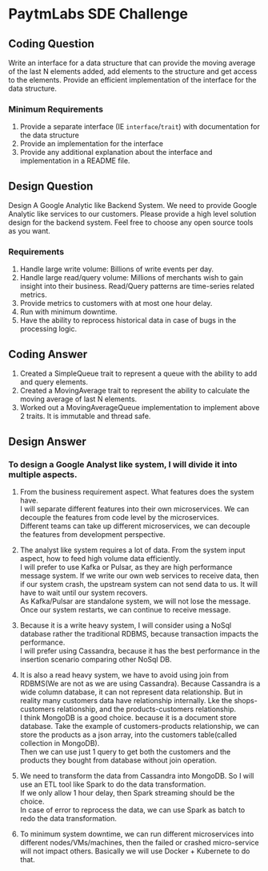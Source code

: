 # PaytmLabs SDE Challenge

## Coding Question

Write an interface for a data structure that can provide the moving average of the last N elements added, add elements to the structure and get access to the elements. Provide an efficient implementation of the interface for the data structure.

### Minimum Requirements

1. Provide a separate interface (IE `interface`/`trait`) with documentation for the data structure
2. Provide an implementation for the interface
3. Provide any additional explanation about the interface and implementation in a README file.

## Design Question

Design A Google Analytic like Backend System.
We need to provide Google Analytic like services to our customers. Please provide a high level solution design for the backend system. Feel free to choose any open source tools as you want.

### Requirements

1. Handle large write volume: Billions of write events per day.
2. Handle large read/query volume: Millions of merchants wish to gain insight into their business. Read/Query patterns are time-series related metrics.
3. Provide metrics to customers with at most one hour delay.
4. Run with minimum downtime.
5. Have the ability to reprocess historical data in case of bugs in the processing logic.


## Coding Answer

1. Created a SimpleQueue trait to represent a queue with the ability to add and query elements.
2. Created a MovingAverage trait to represent the ability to calculate the moving average of last N elements.
3. Worked out a MovingAverageQueue implementation to implement above 2 traits. It is immutable and thread safe.


## Design Answer

### To design a Google Analyst like system, I will divide it into multiple aspects.

1. From the business requirement aspect. What features does the system have.<br>
   I will separate different features into their own microservices. We can decouple the features from code level by the microservices.<br>
   Different teams can take up different microservices, we can decouple the features from development perspective.

2. The analyst like system requires a lot of data. From the system input aspect, how to feed high volume data efficiently.<br>
   I will prefer to use Kafka or Pulsar, as they are high performance message system. If we write our own web services to receive data, then if our system crash, the upstream system can not send data to us. It will have to wait until our system recovers.<br>
   As Kafka/Pulsar are standalone system, we will not lose the message. Once our system restarts, we can continue to receive message.

3. Because it is a write heavy system, I will consider using a NoSql database rather the traditional RDBMS, because transaction impacts the performance.<br>
   I will prefer using Cassandra, because it has the best performance in the insertion scenario comparing other NoSql DB.

4. It is also a read heavy system, we have to avoid using join from RDBMS(We are not as we are using Cassandra). Because Cassandra is a wide column database, it can not represent data relationship. But in reality many customers data have relationship internally. Lke the shops-customers relationship, and the products-customers relationship.<br>
   I think MongoDB is a good choice. because it is a document store database. Take the example of customers-products relationship, we can store the products as a json array, into the customers table(called collection in MongoDB).<br>
   Then we can use just 1 query to get both the customers and the products they bought from database without join operation.

5. We need to transform the data from Cassandra into MongoDB. So I will use an ETL tool like Spark to do the data transformation.<br>
   If we only allow 1 hour delay, then Spark streaming should be the choice.<br>
   In case of error to reprocess the data, we can use Spark as batch to redo the data transformation.

6. To minimum system downtime, we can run different microservices into different nodes/VMs/machines, then the failed or crashed micro-service will not impact others. Basically we will use Docker + Kubernete to do that. 
